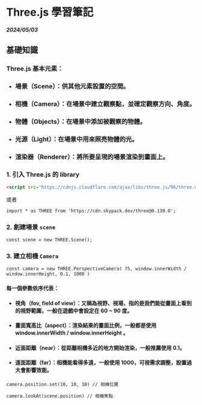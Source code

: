 Three.js 學習筆記
=== 

##### 2024/05/03

## 基礎知識
### Three.js 基本元素：

* ### 場景（Scene）：供其他元素設置的空間。
* ### 相機（Camera）：在場景中建立觀察點，並確定觀察方向、角度。
* ### 物體（Objects）：在場景中添加被觀察的物體。
* ### 光源（Light）：在場景中用來照亮物體的光。
* ### 渲染器（Renderer）：將所要呈現的場景渲染到畫面上。
### **1. 引入 Three.js 的 library**
```html
<script src="https://cdnjs.cloudflare.com/ajax/libs/three.js/96/three.min.js"></script>
```
或者
```JS
import * as THREE from 'https://cdn.skypack.dev/three@0.130.0';
```
### **2. 創建場景 `scene`**
```JS
const scene = new THREE.Scene();
```
### **3. 建立相機 `Camera`**
```JS
const camera = new THREE.PerspectiveCamera( 75, window.innerWidth / window.innerHeight, 0.1, 1000 )
```
#### 每一個參數依序代表：
* #### 視角（fov, field of view）：又稱為視野、視場，指的是我們能從畫面上看到的視野範圍，一般在遊戲中會設定在 60 ~ 90 度。
* #### 畫面寬高比（aspect）：渲染結果的畫面比例，一般都是使用 window.innerWidth / window.innerHeight 。
* #### 近面距離（near）：從距離相機多近的地方開始渲染，一般推薦使用 0.1。
* #### 遠面距離（far）：相機能看得多遠，一般使用 1000，可視需求調整，設置過大會影響效能。
```JS
camera.position.set(10, 10, 10) // 相機位置
```
```JS
camera.lookAt(scene.position) // 相機焦點
```
